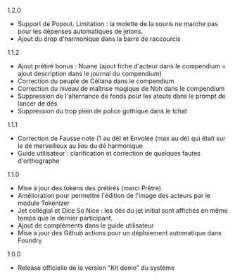 1.2.0
- Support de Popout. Limitation : la molette de la souris ne marche pas pour les dépenses automatiques de jetons.
- Ajout du drop d'harmonique dans la barre de raccourcis

1.1.2
- Ajout prétiré bonus : Nuane (ajout fiche d'acteur dans le compendium + ajout description dans le journal du compendium)
- Correction du peuple de Céliana dans le compendium
- Correction du niveau de maîtrise magique de Noh dans le compendium
- Suppression de l'alternance de fonds pour les atouts dans le prompt de lancer de dés
- Suppression du trop plein de police gothique dans le tchat


1.1.1
- Correction de Fausse note (1 au dé) et Envolée (max au dé) qui était sur le dé merveilleux au lieu du dé harmonique
- Guide utilisateur : clarification et correction de quelques fautes d'orthographe

1.1.0
- Mise à jour des tokens des prétirés (merci Prêtre)
- Amélioration pour permettre l'édition de l'image des acteurs par le module Tokenizer
- Jet collégial et Dice So Nice : les dés du jet initial sont affichés en même temps que le dernier participant.
- Ajout de compléments dans le guide utilisateur
- Mise à jour des Github actions pour un déploiement automatique dans Foundry

1.0.0
- Release officielle de la version "Kit demo" du système
